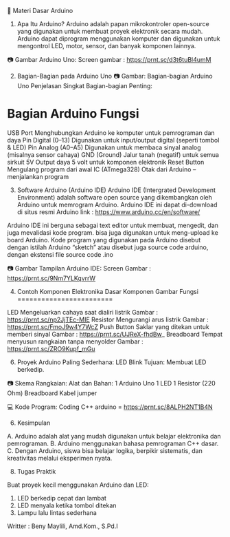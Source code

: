 📘 Materi Dasar Arduino
1. Apa Itu Arduino?
Arduino adalah papan mikrokontroler open-source yang digunakan untuk membuat proyek elektronik secara mudah. Arduino dapat diprogram menggunakan komputer dan digunakan untuk mengontrol LED, motor, sensor, dan banyak komponen lainnya.


📷 Gambar Arduino Uno:
Screen gambar : https://prnt.sc/d3t6tuBl4umM


2. Bagian-Bagian pada Arduino Uno
📷 Gambar: Bagian-bagian Arduino Uno
Penjelasan Singkat Bagian-bagian Penting:


Bagian Arduino	Fungsi
======================
USB Port	                Menghubungkan Arduino ke komputer untuk pemrograman dan daya
Pin Digital (0–13)	      Digunakan untuk input/output digital (seperti tombol & LED)
Pin Analog (A0–A5)	      Digunakan untuk membaca sinyal analog (misalnya sensor cahaya)
GND (Ground)	            Jalur tanah (negatif) untuk semua sirkuit
5V	Output daya 5 volt    untuk komponen elektronik
Reset Button	            Mengulang program dari awal
IC (ATmega328)	          Otak dari Arduino – menjalankan program

3. Software Arduino (Arduino IDE)
Arduino IDE (Intergrated Development Environment) adalah software open source yang dikembangkan oleh Arduino untuk memrogram Arduino.  Arduino IDE ini dapat di-download di situs resmi Arduino link : https://www.arduino.cc/en/software/

Arduino IDE ini berguna sebagai text editor  untuk membuat,  mengedit, dan juga mevalidasi kode program. bisa juga digunakan untuk meng-upload ke board Arduino.  Kode program yang digunakan pada Arduino disebut dengan istilah Arduino “sketch”  atau disebut juga source code arduino, dengan ekstensi file source code .ino


📷 Gambar Tampilan Arduino IDE:
Screen Gambar : https://prnt.sc/9Nm7YLKqvrrW


4. Contoh Komponen Elektronika Dasar
Komponen	Gambar	Fungsi
========================

LED	                    Mengeluarkan cahaya saat dialiri listrik     Gambar : https://prnt.sc/np2JjTEc-MIE
Resistor	              Mengurangi arus listrik                      Gambar : https://prnt.sc/FmoJ9w4Y7WcZ
Push Button	            Saklar yang ditekan untuk memberi sinyal     Gambar : https://prnt.sc/UJReX-fhdBw_
Breadboard	            Tempat menyusun rangkaian tanpa menyolder    Gambar : https://prnt.sc/ZRO9Kupf_mGu


6. Proyek Arduino Paling Sederhana: LED Blink
Tujuan: Membuat LED berkedip.

📷 Skema Rangkaian:
Alat dan Bahan:
1 Arduino Uno
1 LED
1 Resistor (220 Ohm)
Breadboard
Kabel jumper


💻 Kode Program:
Coding C++ arduino = https://prnt.sc/8ALPH2NT1B4N

6. Kesimpulan
   
A. Arduino adalah alat yang mudah digunakan untuk belajar elektronika dan pemrograman.
B. Arduino menggunakan bahasa pemrograman C++ dasar.
C. Dengan Arduino, siswa bisa belajar logika, berpikir sistematis, dan kreativitas melalui eksperimen nyata.


8. Tugas Praktik
   
Buat proyek kecil menggunakan Arduino dan LED:
1. LED berkedip cepat dan lambat
2. LED menyala ketika tombol ditekan
3. Lampu lalu lintas sederhana


Writter : Beny Maylili, Amd.Kom., S.Pd.I
